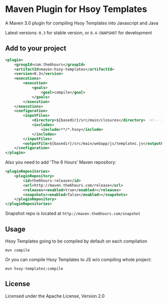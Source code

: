 Maven Plugin for Hsoy Templates
===============================

A Maven 3.0 plugin for compiling Hsoy Templates into Javascript and Java

Latest versions: `0.3` for stable version, or `0.4-SNAPSHOT` for development

Add to your project
-------------------

```xml
<plugin>
    <groupId>com.the6hours</groupId>
    <artifactId>maven-hsoy-templates</artifactId>
    <version>0.3</version>
    <executions>
        <execution>
            <goals>
                <goal>compile</goal>
            </goals>
        </execution>
    </executions>
    <configuration>
        <inputFiles>
            <directory>${basedir}/src/main/closures</directory>  <!-- input files -->
            <includes>
                <include>**/*.hsoy</include>
            </includes>
        </inputFiles>
        <outputFile>${basedir}/src/main/webapp/js/templates.js</outputFile> <!-- output file -->
    </configuration>
</plugin>
```

Also you need to add 'The 6 Hours' Maven repository:

```xml
<pluginRepositories>
    <pluginRepository>
        <id>the6hours-release</id>
        <url>http://maven.the6hours.com/release</url>
        <releases><enabled>true</enabled></releases>
        <snapshots><enabled>false</enabled></snapshots>
    </pluginRepository>
</pluginRepositories>
```

Snapshot repo is located at `http://maven.the6hours.com/snapshot`

Usage
-----

Hsoy Templates going to be compiled by default on each compilation
```
mvn compile
```

Or you can compile Hsoy Templates to JS w/o compiling whole project:
```
mvn hsoy-templates:compile
```

License
-------

Licensed under the Apache License, Version 2.0